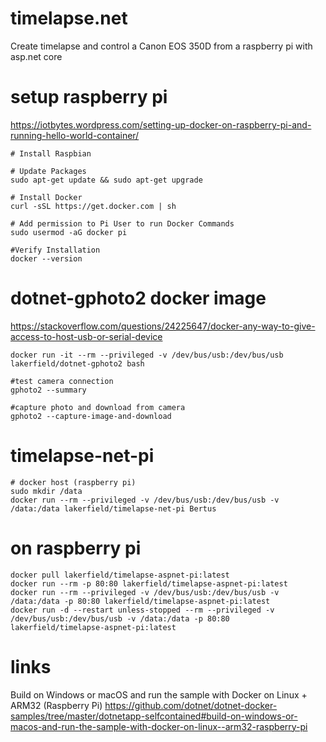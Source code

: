 # timelapse.net
Create timelapse and control a Canon EOS 350D from a raspberry pi with asp.net core


# setup raspberry pi
https://iotbytes.wordpress.com/setting-up-docker-on-raspberry-pi-and-running-hello-world-container/

    # Install Raspbian
    
    # Update Packages
    sudo apt-get update && sudo apt-get upgrade
    
    # Install Docker
    curl -sSL https://get.docker.com | sh
    
    # Add permission to Pi User to run Docker Commands
    sudo usermod -aG docker pi
    
    #Verify Installation
    docker --version


# dotnet-gphoto2 docker image
https://stackoverflow.com/questions/24225647/docker-any-way-to-give-access-to-host-usb-or-serial-device

    docker run -it --rm --privileged -v /dev/bus/usb:/dev/bus/usb lakerfield/dotnet-gphoto2 bash

    #test camera connection
    gphoto2 --summary
    
    #capture photo and download from camera
    gphoto2 --capture-image-and-download


# timelapse-net-pi

    # docker host (raspberry pi)
    sudo mkdir /data
    docker run --rm --privileged -v /dev/bus/usb:/dev/bus/usb -v /data:/data lakerfield/timelapse-net-pi Bertus


# on raspberry pi

    docker pull lakerfield/timelapse-aspnet-pi:latest
    docker run --rm -p 80:80 lakerfield/timelapse-aspnet-pi:latest
    docker run --rm --privileged -v /dev/bus/usb:/dev/bus/usb -v /data:/data -p 80:80 lakerfield/timelapse-aspnet-pi:latest
    docker run -d --restart unless-stopped --rm --privileged -v /dev/bus/usb:/dev/bus/usb -v /data:/data -p 80:80 lakerfield/timelapse-aspnet-pi:latest



# links
Build on Windows or macOS and run the sample with Docker on Linux + ARM32 (Raspberry Pi)
https://github.com/dotnet/dotnet-docker-samples/tree/master/dotnetapp-selfcontained#build-on-windows-or-macos-and-run-the-sample-with-docker-on-linux--arm32-raspberry-pi
